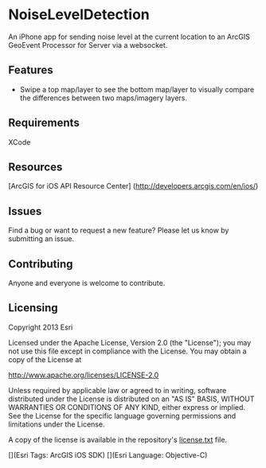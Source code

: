 NoiseLevelDetection
===================

An iPhone app for sending noise level at the current location to an ArcGIS GeoEvent Processor for Server via a websocket. 

## Features
* Swipe a top map/layer to see the bottom map/layer to visually compare the differences between two maps/imagery layers. 

## Requirements
XCode 

## Resources
[ArcGIS for iOS API Resource Center] (http://developers.arcgis.com/en/ios/)

## Issues

Find a bug or want to request a new feature?  Please let us know by submitting an issue.

## Contributing

Anyone and everyone is welcome to contribute. 

## Licensing
Copyright 2013 Esri

Licensed under the Apache License, Version 2.0 (the "License");
you may not use this file except in compliance with the License.
You may obtain a copy of the License at

   http://www.apache.org/licenses/LICENSE-2.0

Unless required by applicable law or agreed to in writing, software
distributed under the License is distributed on an "AS IS" BASIS,
WITHOUT WARRANTIES OR CONDITIONS OF ANY KIND, either express or implied.
See the License for the specific language governing permissions and
limitations under the License.

A copy of the license is available in the repository's [license.txt]( https://raw.github.com/Esri/quickstart-map-js/master/license.txt) file.

[](Esri Tags: ArcGIS iOS SDK)
[](Esri Language: Objective-C)​
